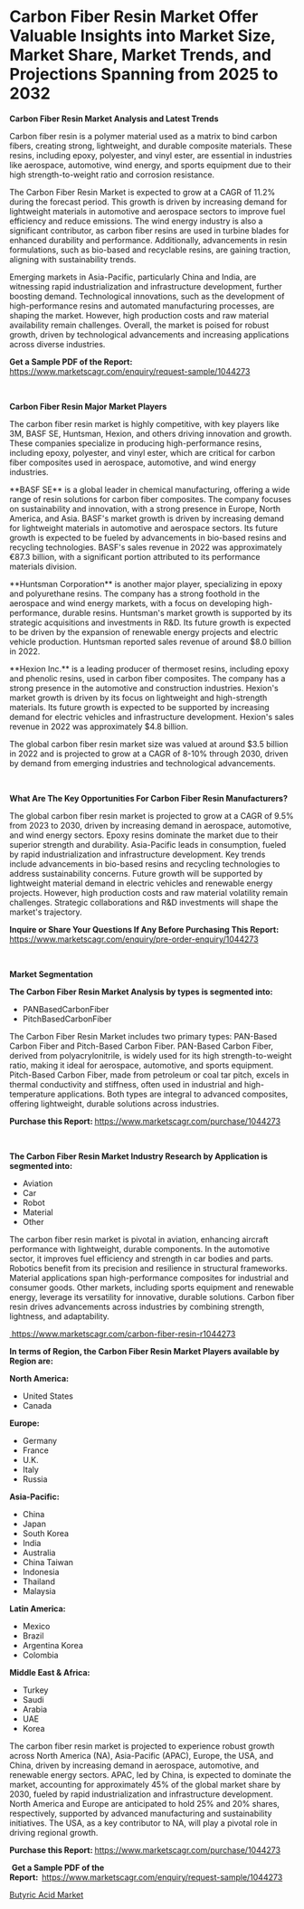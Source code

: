 <p><h1>Carbon Fiber Resin Market Offer Valuable Insights into Market Size, Market Share, Market Trends, and Projections Spanning from 2025 to 2032</h1></p><p><strong>Carbon Fiber Resin Market Analysis and Latest Trends</strong></p>
<p><p>Carbon fiber resin is a polymer material used as a matrix to bind carbon fibers, creating strong, lightweight, and durable composite materials. These resins, including epoxy, polyester, and vinyl ester, are essential in industries like aerospace, automotive, wind energy, and sports equipment due to their high strength-to-weight ratio and corrosion resistance.</p><p>The Carbon Fiber Resin Market is expected to grow at a CAGR of 11.2% during the forecast period. This growth is driven by increasing demand for lightweight materials in automotive and aerospace sectors to improve fuel efficiency and reduce emissions. The wind energy industry is also a significant contributor, as carbon fiber resins are used in turbine blades for enhanced durability and performance. Additionally, advancements in resin formulations, such as bio-based and recyclable resins, are gaining traction, aligning with sustainability trends.</p><p>Emerging markets in Asia-Pacific, particularly China and India, are witnessing rapid industrialization and infrastructure development, further boosting demand. Technological innovations, such as the development of high-performance resins and automated manufacturing processes, are shaping the market. However, high production costs and raw material availability remain challenges. Overall, the market is poised for robust growth, driven by technological advancements and increasing applications across diverse industries.</p></p>
<p><strong>Get a Sample PDF of the Report:&nbsp;</strong> <a href="https://www.marketscagr.com/enquiry/request-sample/1044273?utm_campaign=1895&utm_medium=2&utm_source=Github&utm_content=ia&utm_term=25012025&utm_id=carbon-fiber-resin">https://www.marketscagr.com/enquiry/request-sample/1044273</a></p>
<p>&nbsp;</p>
<p><strong>Carbon Fiber Resin Major Market Players</strong></p>
<p><p>The carbon fiber resin market is highly competitive, with key players like 3M, BASF SE, Huntsman, Hexion, and others driving innovation and growth. These companies specialize in producing high-performance resins, including epoxy, polyester, and vinyl ester, which are critical for carbon fiber composites used in aerospace, automotive, and wind energy industries.</p><p>**BASF SE** is a global leader in chemical manufacturing, offering a wide range of resin solutions for carbon fiber composites. The company focuses on sustainability and innovation, with a strong presence in Europe, North America, and Asia. BASF's market growth is driven by increasing demand for lightweight materials in automotive and aerospace sectors. Its future growth is expected to be fueled by advancements in bio-based resins and recycling technologies. BASF's sales revenue in 2022 was approximately €87.3 billion, with a significant portion attributed to its performance materials division.</p><p>**Huntsman Corporation** is another major player, specializing in epoxy and polyurethane resins. The company has a strong foothold in the aerospace and wind energy markets, with a focus on developing high-performance, durable resins. Huntsman's market growth is supported by its strategic acquisitions and investments in R&D. Its future growth is expected to be driven by the expansion of renewable energy projects and electric vehicle production. Huntsman reported sales revenue of around $8.0 billion in 2022.</p><p>**Hexion Inc.** is a leading producer of thermoset resins, including epoxy and phenolic resins, used in carbon fiber composites. The company has a strong presence in the automotive and construction industries. Hexion's market growth is driven by its focus on lightweight and high-strength materials. Its future growth is expected to be supported by increasing demand for electric vehicles and infrastructure development. Hexion's sales revenue in 2022 was approximately $4.8 billion.</p><p>The global carbon fiber resin market size was valued at around $3.5 billion in 2022 and is projected to grow at a CAGR of 8-10% through 2030, driven by demand from emerging industries and technological advancements.</p></p>
<p>&nbsp;</p>
<p><strong>What Are The Key Opportunities For Carbon Fiber Resin Manufacturers?</strong></p>
<p><p>The global carbon fiber resin market is projected to grow at a CAGR of 9.5% from 2023 to 2030, driven by increasing demand in aerospace, automotive, and wind energy sectors. Epoxy resins dominate the market due to their superior strength and durability. Asia-Pacific leads in consumption, fueled by rapid industrialization and infrastructure development. Key trends include advancements in bio-based resins and recycling technologies to address sustainability concerns. Future growth will be supported by lightweight material demand in electric vehicles and renewable energy projects. However, high production costs and raw material volatility remain challenges. Strategic collaborations and R&D investments will shape the market's trajectory.</p></p>
<p><strong>Inquire or Share Your Questions If Any Before Purchasing This Report:</strong> <a href="https://www.marketscagr.com/enquiry/pre-order-enquiry/1044273?utm_campaign=1895&utm_medium=2&utm_source=Github&utm_content=ia&utm_term=25012025&utm_id=carbon-fiber-resin">https://www.marketscagr.com/enquiry/pre-order-enquiry/1044273</a></p>
<p>&nbsp;</p>
<p><strong>Market Segmentation</strong></p>
<p><strong>The Carbon Fiber Resin Market Analysis by types is segmented into:</strong></p>
<p><ul><li>PANBasedCarbonFiber</li><li>PitchBasedCarbonFiber</li></ul></p>
<p><p>The Carbon Fiber Resin Market includes two primary types: PAN-Based Carbon Fiber and Pitch-Based Carbon Fiber. PAN-Based Carbon Fiber, derived from polyacrylonitrile, is widely used for its high strength-to-weight ratio, making it ideal for aerospace, automotive, and sports equipment. Pitch-Based Carbon Fiber, made from petroleum or coal tar pitch, excels in thermal conductivity and stiffness, often used in industrial and high-temperature applications. Both types are integral to advanced composites, offering lightweight, durable solutions across industries.</p></p>
<p><strong>Purchase this Report:&nbsp;</strong><a href="https://www.marketscagr.com/purchase/1044273?utm_campaign=1895&utm_medium=2&utm_source=Github&utm_content=ia&utm_term=25012025&utm_id=carbon-fiber-resin">https://www.marketscagr.com/purchase/1044273</a></p>
<p>&nbsp;</p>
<p><strong>The Carbon Fiber Resin Market Industry Research by Application is segmented into:</strong></p>
<p><ul><li>Aviation</li><li>Car</li><li>Robot</li><li>Material</li><li>Other</li></ul></p>
<p><p>The carbon fiber resin market is pivotal in aviation, enhancing aircraft performance with lightweight, durable components. In the automotive sector, it improves fuel efficiency and strength in car bodies and parts. Robotics benefit from its precision and resilience in structural frameworks. Material applications span high-performance composites for industrial and consumer goods. Other markets, including sports equipment and renewable energy, leverage its versatility for innovative, durable solutions. Carbon fiber resin drives advancements across industries by combining strength, lightness, and adaptability.</p></p>
<p><a href="https://www.marketscagr.com/carbon-fiber-resin-r1044273?utm_campaign=1895&utm_medium=2&utm_source=Github&utm_content=ia&utm_term=25012025&utm_id=carbon-fiber-resin">&nbsp;https://www.marketscagr.com/carbon-fiber-resin-r1044273</a></p>
<p><strong>In terms of Region, the Carbon Fiber Resin Market Players available by Region are:</strong></p>
<p>
    <p> <strong> North America: </strong>
        <ul>
            <li>United States</li>
            <li>Canada</li>
        </ul>
        </p> 
    <p> <strong> Europe: </strong>
        <ul>
            <li>Germany</li>
            <li>France</li>
            <li>U.K.</li>
            <li>Italy</li>
            <li>Russia</li>
        </ul>
        </p> 
    <p> <strong> Asia-Pacific: </strong>
        <ul>
            <li>China</li>
            <li>Japan</li>
            <li>South Korea</li>
            <li>India</li>
            <li>Australia</li>
            <li>China Taiwan</li>
            <li>Indonesia</li>
            <li>Thailand</li>
            <li>Malaysia</li>
        </ul>
        </p> 
    <p> <strong> Latin America: </strong>
        <ul>
            <li>Mexico</li>
            <li>Brazil</li>
            <li>Argentina Korea</li>
            <li>Colombia</li>
        </ul>
        </p> 
    <p> <strong> Middle East & Africa: </strong>
        <ul>
            <li>Turkey</li>
            <li>Saudi</li>
            <li>Arabia</li>
            <li>UAE</li>
            <li>Korea</li>
        </ul>
    </p>
    </p>
<p><p>The carbon fiber resin market is projected to experience robust growth across North America (NA), Asia-Pacific (APAC), Europe, the USA, and China, driven by increasing demand in aerospace, automotive, and renewable energy sectors. APAC, led by China, is expected to dominate the market, accounting for approximately 45% of the global market share by 2030, fueled by rapid industrialization and infrastructure development. North America and Europe are anticipated to hold 25% and 20% shares, respectively, supported by advanced manufacturing and sustainability initiatives. The USA, as a key contributor to NA, will play a pivotal role in driving regional growth.</p></p>
<p><strong>Purchase this Report: </strong><a href="https://www.marketscagr.com/purchase/1044273?utm_campaign=1895&utm_medium=2&utm_source=Github&utm_content=ia&utm_term=25012025&utm_id=carbon-fiber-resin">https://www.marketscagr.com/purchase/1044273</a></p>
<p>&nbsp;<strong>Get a Sample PDF of the Report:&nbsp;&nbsp;</strong><a href="https://www.marketscagr.com/enquiry/request-sample/1044273?utm_campaign=1895&utm_medium=2&utm_source=Github&utm_content=ia&utm_term=25012025&utm_id=carbon-fiber-resin">https://www.marketscagr.com/enquiry/request-sample/1044273</a></p>
<p><strong></strong></p>
<p><p><a href="https://github.com/BryceTownsendr/Market-Research-Report-List-7/blob/main/butyric-acid-market.md?utm_campaign=1895&utm_medium=2&utm_source=Github&utm_content=ia&utm_term=25012025&utm_id=carbon-fiber-resin">Butyric Acid Market</a></p></p>